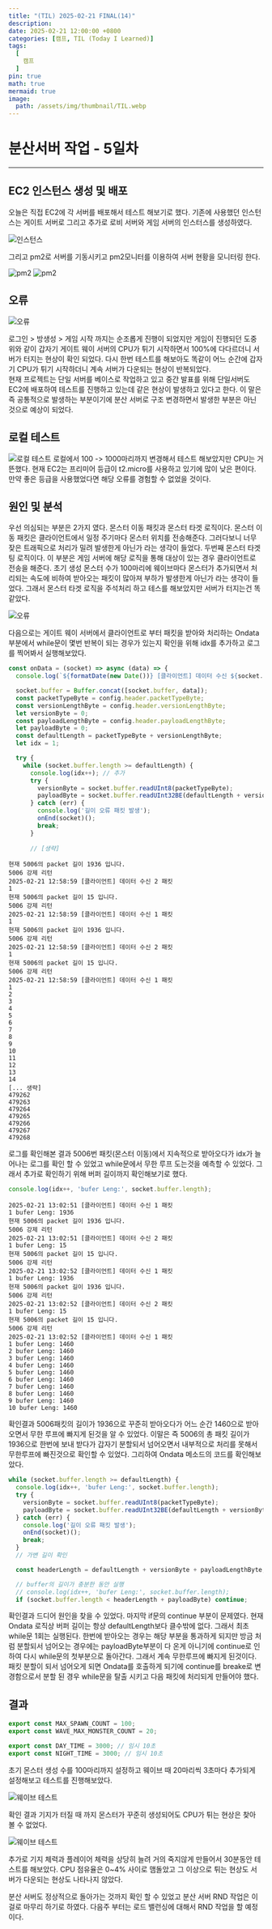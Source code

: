 ```yaml
---
title: "(TIL) 2025-02-21 FINAL(14)"
description: 
date: 2025-02-21 12:00:00 +0800
categories: [캠프, TIL (Today I Learned)]
tags:
  [
    캠프
  ]
pin: true
math: true
mermaid: true
image:
  path: /assets/img/thumbnail/TIL.webp
---
```


# 분산서버 작업 - 5일차

--- 

## EC2 인스턴스 생성 및 배포

오늘은 직접 EC2에 각 서버를 배포해서 테스트 해보기로 했다. 기존에 사용했던 인스턴스는 게이트 서버로 그리고 추가로 로비 서버와 게임 서버의 인스터스를 생성하였다.

![인스턴스](/assets/img/TIL/250221/004.png)

그리고 pm2로 서버를 기동시키고 pm2모니터를 이용하여 서버 현황을 모니터링 한다.

![pm2](/assets/img/TIL/250221/005.png)
![pm2](/assets/img/TIL/250221/006.png)

## 오류

![오류](/assets/img/TIL/250221/001.png)

로그인 > 방생성 > 게임 시작 까지는 순조롭게 진행이 되었지만 게임이 진행되던 도중 위와 같이 갑자기 게이트 웨이 서버의 CPU가 튀기 시작하면서 100%에 다다르더니 서버가 터지는 현상이 확인 되었다.
다시 한번 테스트를 해보아도 똑같이 어느 순간에 갑자기 CPU가 튀기 시작하더니 계속 서버가 다운되는 현상이 반복되었다.  
현재 프로젝트는 단일 서버를 베이스로 작업하고 있고 중간 발표를 위해 단일서버도 EC2에 배포하여 테스트를 진행하고 있는데 같은 현상이 발생하고 있다고 한다. 이 말은 즉 공통적으로 발생하는 부분이기에 분산 서버로 구조 변경하면서 발생한 부분은 아닌 것으로 예상이 되었다.

## 로컬 테스트

![로컬 테스트](/assets/img/TIL/250221/002.png)
로컬에서 100 -> 1000마리까지 변경해서 테스트 해보았지만 CPU는 거뜬했다. 현재 EC2는 프리미어 등급이 t2.micro를 사용하고 있기에 많이 낮은 편이다. 만약 좋은 등급을 사용했었다면 해당 오류를 경험할 수 없었을 것이다. 

## 원인 및 분석

우선 의심되는 부분은 2가지 였다. 몬스터 이동 패킷과 몬스터 타겟 로직이다. 몬스터 이동 패킷은 클라이언트에서 일정 주기마다 몬스터 위치를 전송해준다. 그러다보니 너무 잦은 트래픽으로 처리가 밀려 발생한게 아닌가 라는 생각이 들었다. 두번째 몬스터 타겟팅 로직이다. 이 부분은 게임 서버에 해당 로직을 통해 대상이 있는 경우 클라이언트로 전송을 해준다. 초기 생성 몬스터 수가 100마리에 웨이브마다 몬스터가 추가되면서 처리되는 속도에 비하여 받아오는 패킷이 많아져 부하가 발생한게 아닌가 라는 생각이 들었다. 그래서 몬스터 타겟 로직을 주석처리 하고 테스를 해보았지만 서버가 터지는건 똑같았다.

![오류](/assets/img/TIL/250221/001.png)

다음으로는 게이트 웨이 서버에서 클라이언트로 부터 패킷을 받아와 처리하는 Ondata 부분에서 while문이 몇번 반복이 되는 경우가 있는지 확인을 위해 idx를 추가하고 로그를 찍어봐서 실행해보았다.

```javascript
const onData = (socket) => async (data) => {
  console.log(`${formatDate(new Date())} [클라이언트] 데이터 수신 ${socket.id} 패킷`);

  socket.buffer = Buffer.concat([socket.buffer, data]);
  const packetTypeByte = config.header.packetTypeByte;
  const versionLengthByte = config.header.versionLengthByte;
  let versionByte = 0;
  const payloadLengthByte = config.header.payloadLengthByte;
  let payloadByte = 0;
  const defaultLength = packetTypeByte + versionLengthByte;
  let idx = 1;

  try {
    while (socket.buffer.length >= defaultLength) {
      console.log(idx++); // 추가
      try {
        versionByte = socket.buffer.readUInt8(packetTypeByte);
        payloadByte = socket.buffer.readUInt32BE(defaultLength + versionByte);
      } catch (err) {
        console.log('길이 오류 패킷 발생');
        onEnd(socket)();
        break;
      }
      
      // [생략]
```


```log
현재 5006의 packet 길이 1936 입니다.
5006 강제 리턴
2025-02-21 12:58:59 [클라이언트] 데이터 수신 2 패킷
1
현재 5006의 packet 길이 15 입니다.
5006 강제 리턴
2025-02-21 12:58:59 [클라이언트] 데이터 수신 1 패킷
1
현재 5006의 packet 길이 1936 입니다.
5006 강제 리턴
2025-02-21 12:58:59 [클라이언트] 데이터 수신 2 패킷
1
현재 5006의 packet 길이 15 입니다.
5006 강제 리턴
2025-02-21 12:58:59 [클라이언트] 데이터 수신 1 패킷
1
2
3
4
5
6
7
8
9
10
11
12
13
14
[... 생략]
479262
479263
479264
479265
479266
479267
479268
```

로그를 확인해본 결과 5006번 패킷(몬스터 이동)에서 지속적으로 받아오다가 idx가 늘어나는 로그를 확인 할 수 있었고 while문에서 무한 루프 도는것을 예측할 수 있었다. 그래서 추가로 확인하기 위해 버퍼 길이까지 확인해보기로 했다.

```javascript
console.log(idx++, 'bufer Leng:', socket.buffer.length);
```

```log
2025-02-21 13:02:51 [클라이언트] 데이터 수신 1 패킷
1 bufer Leng: 1936
현재 5006의 packet 길이 1936 입니다.
5006 강제 리턴
2025-02-21 13:02:51 [클라이언트] 데이터 수신 2 패킷
1 bufer Leng: 15
현재 5006의 packet 길이 15 입니다.
5006 강제 리턴
2025-02-21 13:02:52 [클라이언트] 데이터 수신 1 패킷
1 bufer Leng: 1936
현재 5006의 packet 길이 1936 입니다.
5006 강제 리턴
2025-02-21 13:02:52 [클라이언트] 데이터 수신 2 패킷
1 bufer Leng: 15
현재 5006의 packet 길이 15 입니다.
5006 강제 리턴
2025-02-21 13:02:52 [클라이언트] 데이터 수신 1 패킷
1 bufer Leng: 1460
2 bufer Leng: 1460
3 bufer Leng: 1460
4 bufer Leng: 1460
5 bufer Leng: 1460
6 bufer Leng: 1460
7 bufer Leng: 1460
8 bufer Leng: 1460
9 bufer Leng: 1460
10 bufer Leng: 1460
```

확인결과 5006패킷의 길이가 1936으로 꾸준히 받아오다가 어느 순간 1460으로 받아오면서 무한 루프에 빠지게 된것을 알 수 있었다. 이말은 즉 5006의 총 패킷 길이가 1936으로 한번에 보내 받다가 갑자기 분할되서 넘어오면서 내부적으로 처리를 못해서 무한루프에 빠진것으로 확인할 수 있었다. 그리하여 Ondata 메소드의 코드를 확인해보았다.

```javascript
while (socket.buffer.length >= defaultLength) {
  console.log(idx++, 'bufer Leng:', socket.buffer.length);
  try {
    versionByte = socket.buffer.readUInt8(packetTypeByte);
    payloadByte = socket.buffer.readUInt32BE(defaultLength + versionByte);
  } catch (err) {
    console.log('길이 오류 패킷 발생');
    onEnd(socket)();
    break;
  }
  // 가변 길이 확인

  const headerLength = defaultLength + versionByte + payloadLengthByte;

  // buffer의 길이가 충분한 동안 실행
  // console.log(idx++, 'bufer Leng:', socket.buffer.length);
  if (socket.buffer.length < headerLength + payloadByte) continue;
```

확인결과 드디어 원인을 찾을 수 있었다. 마지막 if문의 continue 부분이 문제였다. 현재 Ondata 로직상 버퍼 길이는 항상 defaultLength보다 클수밖에 없다. 그래서 최초 while문 1회는 실행된다.
한번에 받아오는 경우는 해당 부분을 통과하게 되지만 방금 처럼 분할되서 넘어오는 경우에는 payloadByte부분이 다 온게 아니기에 continue로 인하여 다시 while문의 첫부분으로 돌아간다. 그래서 계속 무한루프에 빠지게 된것이다. 패킷 분할이 되서 넘어오게 되면 Ondata를 호출하게 되기에 continue를 breake로 변경함으로서 분할 된 경우 while문을 탈출 시키고 다음 패킷에 처리되게 만들어야 했다.

## 결과

```javascript
export const MAX_SPAWN_COUNT = 100;
export const WAVE_MAX_MONSTER_COUNT = 20;

export const DAY_TIME = 3000; // 임시 10초
export const NIGHT_TIME = 3000; // 임시 10초
```

초기 몬스터 생성 수를 100마리까지 설정하고 웨이브 때 20마리씩 3초마다 추가되게 설정해보고 테스트를 진행해보았다.

![웨이브 테스트](/assets/img/TIL/250221/003.png)

확인 결과 기지가 터질 때 까지 몬스터가 꾸준히 생성되어도 CPU가 튀는 현상은 찾아 볼 수 없었다.

![웨이브 테스트](/assets/img/TIL/250221/007.png)

추가로 기지 체력과 플레이어 체력을 상당히 늘려 거의 죽지않게 만들어서 30분동안 테스트를 해보았다. CPU 점유율은 0~4% 사이로 맴돌았고 그 이상으로 튀는 현상도 서버가 다운되는 현상도 나타나지 않았다. 

분산 서버도 정상적으로 돌아가는 것까지 확인 할 수 있었고 분산 서버 RND 작업은 이걸로 마무리 하기로 하였다.
다음주 부터는 로드 밸런싱에 대해서 RND 작업을 할 예정이다.




